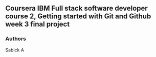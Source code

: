 ## Coursera IBM Full stack software developer course 2, Getting started with Git and Github week 3 final project

### Authors
Sabick A